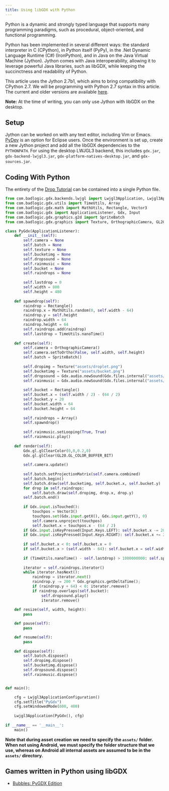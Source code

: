```yaml
---
title: Using libGDX with Python
---
```

Python is a dynamic and strongly typed language that supports many programming paradigms, such as procedural, object-oriented, and functional programming.

Python has been implemented in several different ways: the standard interpreter in C (CPython), in Python itself (PyPy), in the .Net Dynamic Language Runtime (C#) (IronPython), and in Java on the Java Virtual Machine (Jython). Jython comes with Java interoperability, allowing it to leverage powerful Java libraries, such as libGDX, while keeping the succinctness and readability of Python.

This article uses the Jython 2.7b1, which aims to bring compatibility with CPython 2.7. We will be programming with Python 2.7 syntax in this article. The current and older versions are available [here](https://www.jython.org/download.html).

**Note:** At the time of writing, you can only use Jython with libGDX on the desktop.

## Setup

Jython can be worked on with any text editor, including Vim or Emacs. [PyDev](http://pydev.org/) is an option for Eclipse users. Once the environment is set up, create a new Jython project and add all the libGDX dependencies to the `PYTHONPATH`. For using the desktop LWJGL3 backend, this includes `gdx.jar`, `gdx-backend-lwjgl3.jar`, `gdx-platform-natives-desktop.jar`, and `gdx-sources.jar`.

## Coding With Python

The entirety of the [Drop Tutorial](/wiki/start/a-simple-game) can be contained into a single Python file.

```python
from com.badlogic.gdx.backends.lwjgl import Lwjgl3Application, Lwjgl3ApplicationConfiguration
from com.badlogic.gdx.utils import TimeUtils, Array
from com.badlogic.gdx.math import MathUtils, Rectangle, Vector3
from com.badlogic.gdx import ApplicationListener, Gdx, Input
from com.badlogic.gdx.graphics.g2d import SpriteBatch
from com.badlogic.gdx.graphics import Texture, OrthographicCamera, GL20

class PyGdx(ApplicationListener):
    def __init__(self):
        self.camera = None
        self.batch = None
        self.texture = None
        self.bucketimg = None
        self.dropsound = None
        self.rainmusic = None
        self.bucket = None
        self.raindrops = None
        
        self.lastdrop = 0
        self.width = 800
        self.height = 480
    
    def spawndrop(self):
        raindrop = Rectangle()
        raindrop.x = MathUtils.random(0, self.width - 64)
        raindrop.y = self.height
        raindrop.width = 64
        raindrop.height = 64
        self.raindrops.add(raindrop)
        self.lastdrop = TimeUtils.nanoTime()
        
    def create(self):        
        self.camera = OrthographicCamera()
        self.camera.setToOrtho(False, self.width, self.height)
        self.batch = SpriteBatch()
        
        self.dropimg = Texture("assets/droplet.png")
        self.bucketimg = Texture("assets/bucket.png")
        self.dropsound = Gdx.audio.newSound(Gdx.files.internal("assets/drop.wav"))
        self.rainmusic = Gdx.audio.newSound(Gdx.files.internal("assets/rain.mp3"))
        
        self.bucket = Rectangle()
        self.bucket.x = (self.width / 2) - (64 / 2)
        self.bucket.y = 20
        self.bucket.width = 64
        self.bucket.height = 64
        
        self.raindrops = Array()
        self.spawndrop()
        
        self.rainmusic.setLooping(True, True)
        self.rainmusic.play()
    
    def render(self):
        Gdx.gl.glClearColor(0,0,0.2,0)
        Gdx.gl.glClear(GL20.GL_COLOR_BUFFER_BIT)
        
        self.camera.update()
        
        self.batch.setProjectionMatrix(self.camera.combined)
        self.batch.begin()
        self.batch.draw(self.bucketimg, self.bucket.x, self.bucket.y)
        for drop in self.raindrops:
            self.batch.draw(self.dropimg, drop.x, drop.y)
        self.batch.end()
        
        if Gdx.input.isTouched():
            touchpos = Vector3()
            touchpos.set(Gdx.input.getX(), Gdx.input.getY(), 0)
            self.camera.unproject(touchpos)
            self.bucket.x = touchpos.x - (64 / 2)
        if Gdx.input.isKeyPressed(Input.Keys.LEFT): self.bucket.x -= 200 * Gdx.graphics.getDeltaTime()
        if Gdx.input.isKeyPressed(Input.Keys.RIGHT): self.bucket.x += 200 * Gdx.graphics.getDeltaTime()
        
        if self.bucket.x < 0: self.bucket.x = 0
        if self.bucket.x > (self.width - 64): self.bucket.x = self.width - 64
        
        if (TimeUtils.nanoTime() - self.lastdrop) > 1000000000: self.spawndrop()
                        
        iterator = self.raindrops.iterator()
        while iterator.hasNext():
            raindrop = iterator.next()
            raindrop.y -= 200 * Gdx.graphics.getDeltaTime();
            if (raindrop.y + 64) < 0: iterator.remove()
            if raindrop.overlaps(self.bucket):
                self.dropsound.play()
                iterator.remove()
        
    def resize(self, width, height):
        pass

    def pause(self):
        pass

    def resume(self):
        pass
    
    def dispose(self):
        self.batch.dispose()
        self.dropimg.dispose()
        self.bucketimg.dispose()
        self.dropsound.dispose()
        self.rainmusic.dispose()


def main():

    cfg = Lwjgl3ApplicationConfiguration()
    cfg.setTitle("PyGdx")
    cfg.setWindowedMode(800, 480)
    
    Lwjgl3Application(PyGdx(), cfg)
        
if __name__ == '__main__':
    main()
```

**Note that during asset creation we need to specify the `assets/` folder. When not using Android, we must specify the folder structure that we use, whereas on Android all internal assets are assumed to be in the `assets/` directory.**

## Games written in Python using libGDX

* [Bubbles: PyGDX Edition](https://github.com/XyperCode/bubbles-pygdx)
